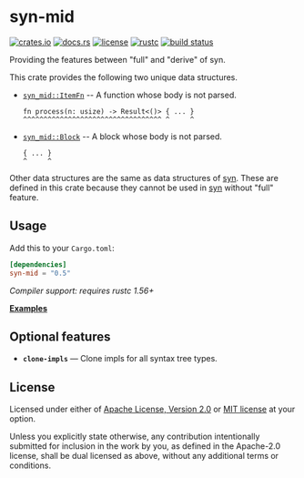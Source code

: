 # syn-mid

[![crates.io](https://img.shields.io/crates/v/syn-mid?style=flat-square&logo=rust)](https://crates.io/crates/syn-mid)
[![docs.rs](https://img.shields.io/badge/docs.rs-syn--mid-blue?style=flat-square&logo=docs.rs)](https://docs.rs/syn-mid)
[![license](https://img.shields.io/badge/license-Apache--2.0_OR_MIT-blue?style=flat-square)](#license)
[![rustc](https://img.shields.io/badge/rustc-1.56+-blue?style=flat-square&logo=rust)](https://www.rust-lang.org)
[![build status](https://img.shields.io/github/actions/workflow/status/taiki-e/syn-mid/ci.yml?branch=main&style=flat-square&logo=github)](https://github.com/taiki-e/syn-mid/actions)

<!-- tidy:crate-doc:start -->
Providing the features between "full" and "derive" of syn.

This crate provides the following two unique data structures.

- [`syn_mid::ItemFn`] -- A function whose body is not parsed.

  ```text
  fn process(n: usize) -> Result<()> { ... }
  ^^^^^^^^^^^^^^^^^^^^^^^^^^^^^^^^^^ ^     ^
  ```

- [`syn_mid::Block`] -- A block whose body is not parsed.

  ```text
  { ... }
  ^     ^
  ```

Other data structures are the same as data structures of [syn]. These are
defined in this crate because they cannot be used in [syn] without "full"
feature.

## Usage

Add this to your `Cargo.toml`:

```toml
[dependencies]
syn-mid = "0.5"
```

*Compiler support: requires rustc 1.56+*

[**Examples**](https://github.com/taiki-e/syn-mid/tree/HEAD/examples)

## Optional features

- **`clone-impls`** — Clone impls for all syntax tree types.

[syn]: https://github.com/dtolnay/syn

<!-- tidy:crate-doc:end -->

[`syn_mid::Block`]: https://docs.rs/syn-mid/latest/syn_mid/struct.Block.html
[`syn_mid::ItemFn`]: https://docs.rs/syn-mid/latest/syn_mid/struct.ItemFn.html

## License

Licensed under either of [Apache License, Version 2.0](LICENSE-APACHE) or
[MIT license](LICENSE-MIT) at your option.

Unless you explicitly state otherwise, any contribution intentionally submitted
for inclusion in the work by you, as defined in the Apache-2.0 license, shall
be dual licensed as above, without any additional terms or conditions.
